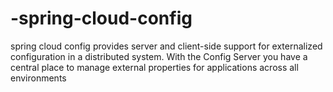 # -spring-cloud-config
spring cloud config provides server and client-side support for externalized configuration in a distributed system.
With the Config Server you have a central place to manage external properties for applications across all environments
